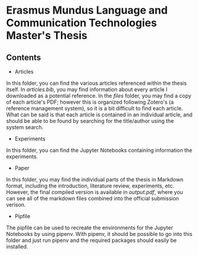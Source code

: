 # Erasmus Mundus Language and Communication Technologies Master's Thesis

## Contents

* Articles

In this folder, you can find the various articles referenced within the thesis itself. 
In *articles.bib*, you may find information about every article I downloaded as a potential reference. 
In the *files* folder, you may find a copy of each article's PDF; however this is organized following Zotero's 
(a reference management system), so it is a bit difficult to find each article. What can be said is that each article is contained in an individual article,
and should be able to be found by searching for the title/author using the system search.

* Experiments

In this folder, you can find the Jupyter Notebooks containing information the experiments.

* Paper

In this folder, you may find the individual parts of the thesis in Markdown format, including the introduction, literature review, experiments, etc.
However, the final compiled version is available in *output.pdf*, where you can see all of the markdown files combined into the official submission verison.

* Pipfile

The pipfile can be used to recreate the environments for the Jupyter Notebooks by using pipenv. With pipenv, it should be possible to go into this folder
and just run pipenv and the required packages should easily be installed.
